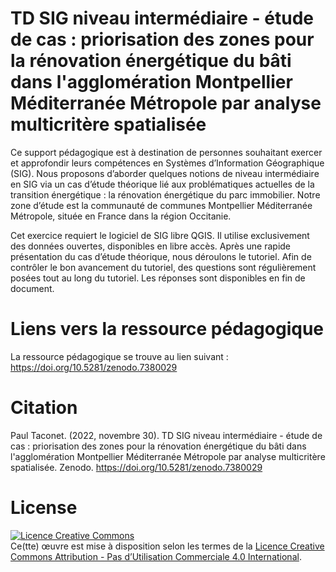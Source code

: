 # TD SIG niveau intermédiaire - étude de cas : priorisation des zones pour la rénovation énergétique du bâti dans l'agglomération Montpellier Méditerranée Métropole par analyse multicritère spatialisée

Ce support pédagogique est à destination de personnes souhaitant exercer et approfondir leurs compétences en Systèmes d’Information Géographique (SIG). Nous proposons d’aborder quelques notions de niveau intermédiaire en SIG via un cas d’étude théorique lié aux problématiques actuelles de la transition énergétique : la rénovation énergétique du parc immobilier. Notre zone d’étude est la communauté de communes Montpellier Méditerranée Métropole, située en France dans la région Occitanie.

Cet exercice requiert le logiciel de SIG libre QGIS.  Il utilise exclusivement des données ouvertes, disponibles en libre accès. Après une rapide présentation du cas d’étude théorique, nous déroulons le tutoriel. Afin de contrôler le bon avancement du tutoriel, des questions sont régulièrement posées tout au long du tutoriel. Les réponses sont disponibles en fin de document.

# Liens vers la ressource pédagogique

La ressource pédagogique se trouve au lien suivant : https://doi.org/10.5281/zenodo.7380029

# Citation

Paul Taconet. (2022, novembre 30). TD SIG niveau intermédiaire - étude de cas : priorisation des zones pour la rénovation énergétique du bâti dans l'agglomération Montpellier Méditerranée Métropole par analyse multicritère spatialisée. Zenodo. https://doi.org/10.5281/zenodo.7380029

# License

<a rel="license" href="http://creativecommons.org/licenses/by-nc/4.0/"><img alt="Licence Creative Commons" style="border-width:0" src="https://i.creativecommons.org/l/by-nc/4.0/88x31.png" /></a><br />Ce(tte) œuvre est mise à disposition selon les termes de la <a rel="license" href="http://creativecommons.org/licenses/by-nc/4.0/">Licence Creative Commons Attribution - Pas d’Utilisation Commerciale 4.0 International</a>.